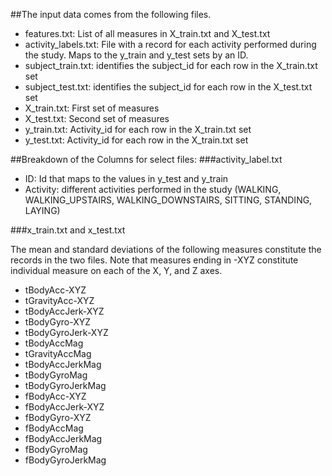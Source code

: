 ##The input data comes from the following files.

* features.txt: List of all measures in X_train.txt and X_test.txt
* activity_labels.txt: File with a record for each activity performed during the study. Maps to the y_train and y_test sets by an ID. 
* subject_train.txt: identifies the subject_id for each row in the X_train.txt set
* subject_test.txt: identifies the subject_id for each row in the X_test.txt set
* X_train.txt: First set of measures
* X_test.txt: Second set of measures
* y_train.txt: Activity_id for each row in the X_train.txt set
* y_test.txt: Activity_id for each row in the X_train.txt set

##Breakdown of the Columns for select files:
###activity_label.txt
* ID: Id that maps to the values in y_test and y_train
* Activity: different activities performed in the study (WALKING, WALKING_UPSTAIRS, WALKING_DOWNSTAIRS, SITTING, STANDING, LAYING)

###x_train.txt and x_test.txt

The mean and standard deviations of the following measures constitute the records in 
the two files. Note that measures ending in -XYZ constitute individual measure 
on each of the X, Y, and Z axes.

* tBodyAcc-XYZ
* tGravityAcc-XYZ
* tBodyAccJerk-XYZ
* tBodyGyro-XYZ
* tBodyGyroJerk-XYZ
* tBodyAccMag
* tGravityAccMag
* tBodyAccJerkMag
* tBodyGyroMag
* tBodyGyroJerkMag
* fBodyAcc-XYZ
* fBodyAccJerk-XYZ
* fBodyGyro-XYZ
* fBodyAccMag
* fBodyAccJerkMag
* fBodyGyroMag
* fBodyGyroJerkMag
